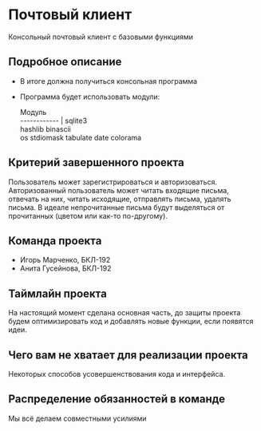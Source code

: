 # Почтовый клиент

Консольный почтовый клиент с базовыми функциями 

## Подробное описание

- В итоге должна получиться консольная программа 
- Программа будет использовать модули:

  Модуль       
  ------------ |
  sqlite3     
  hashlib
  binascii  
  os
  stdiomask
  tabulate 
  date 
  colorama

## Критерий завершенного проекта
Пользователь может зарегистрироваться и авторизоваться. Авторизованный пользователь может читать входящие письма, отвечать на них, читать исходящие, отправлять письма, удалять письма. В идеале непрочитанные письма будут выделяться от прочитанных (цветом или как-то по-другому).

## Команда проекта

- Игорь Марченко, БКЛ-192
- Анита Гусейнова, БКЛ-192

## Таймлайн проекта

На настоящий момент сделана основная часть, до защиты проекта будем оптимизировать код и добавлять новые функции, если появятся идеи. 

## Чего вам не хватает для реализации проекта

Некоторых способов усовершенствования кода и интерфейса. 

## Распределение обязанностей в команде

Мы всё делаем совместными усилиями
